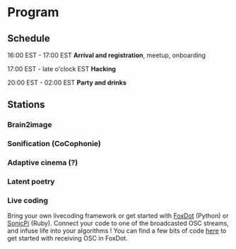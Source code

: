 # Program

## Schedule
16:00 EST - 17:00 EST **Arrival and registration**, meetup, onboarding

17:00 EST - late o'clock EST **Hacking**

20:00 EST - 02:00 EST **Party and drinks**

## Stations
### Brain2image
### Sonification (CoCophonie)
### Adaptive cinema (?)
### Latent poetry
### Live coding
Bring your own livecoding framework or get started with [FoxDot](https://www.foxdot.org/) (Python) or [SonicPi](https://sonic-pi.net/) (Ruby). Connect your code to one of the broadcasted OSC streams, and infuse life into your algorithms ! You can find a few bits of code [here](https://github.com/hyruuk/foxdot_play) to get started with receiving OSC in FoxDot.